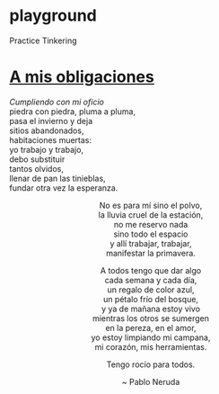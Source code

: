 # playground
Practice Tinkering

<html>
  <body>
    <h1><a href="http://www.poemas-del-alma.com/pablo-neruda-a-mis-obligaciones.htm">A mis obligaciones</a></h1>
    <p><em style="text-align:center">Cumpliendo con mi oficio</em><br>
    piedra con piedra, pluma a pluma,<br>
    pasa el invierno y deja<br>
    sitios abandonados,<br>
    habitaciones muertas:<br>
    yo trabajo y trabajo,<br>
    debo substituir<br>
    tantos olvidos,<br>
    llenar de pan las tinieblas,<br>
    fundar otra vez la esperanza.<br></p>

  <p style="text-align:center">No es para mí sino el polvo,<br>
  la lluvia cruel de la estación,<br>
  no me reservo nada<br>
  sino todo el espacio<br>
  y allí trabajar, trabajar,<br>
  manifestar la primavera.<br></p>

  <p style="text-align:center">A todos tengo que dar algo<br>
  cada semana y cada día,<br>
  un regalo de color azul,<br>
  un pétalo frío del bosque,<br>
  y ya de mañana estoy vivo<br>
  mientras los otros se sumergen<br>
  en la pereza, en el amor,<br>
  yo estoy limpiando mi campana,<br>
  mi corazón, mis herramientas.<br></p>

  <p style="text-align:center">Tengo rocío para todos.<br></p>

  <p style="text-align:center">~ Pablo Neruda</p>
  </body>
</html>
